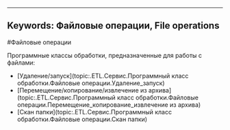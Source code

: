 ﻿
 ---
Keywords: Файловые операции, File operations
---




#Файловые операции

Программные классы обработки, предназначенные для работы с файлами:


* [Удаление/запуск](topic:.ETL.Сервис.Программный класс обработки.Файловые операции.Удаление_запуск)
* [Перемещение/копирование/извлечение из архива](topic:.ETL.Сервис.Программный класс обработки.Файловые операции.Перемещение_копирование_извлечение из архива)
* [Скан папки](topic:.ETL.Сервис.Программный класс обработки.Файловые операции.Скан папки)